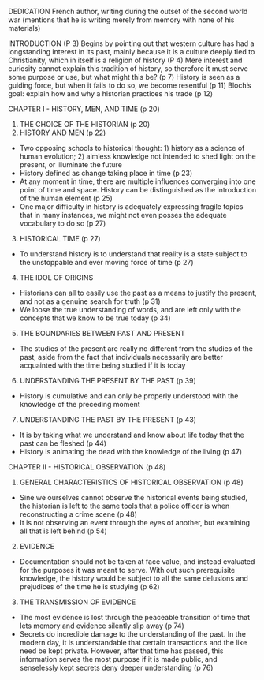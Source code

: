DEDICATION 
French author, writing during the outset of the second world war (mentions that he is writing merely from memory with none of his materials)

INTRODUCTION (P 3)
Begins by pointing out that western culture has had a longstanding interest in its past, mainly because it is a culture deeply tied to Christianity, which in itself is a religion of history (P 4)
Mere interest and curiosity cannot explain this tradition of history, so therefore it must serve some purpose or use, but what might this be? (p 7)
History is seen as a guiding force, but when it fails to do so, we become resentful (p 11)
Bloch’s goal: explain how and why a historian practices his trade (p 12)

CHAPTER I -  HISTORY, MEN, AND TIME (p 20)
1. THE CHOICE OF THE HISTORIAN (p 20)
2. HISTORY AND MEN (p 22)
- Two opposing schools to historical thought: 1) history as a science of human evolution; 2) aimless knowledge not intended to shed light on the present, or illuminate the future 
- History defined as change taking place in time (p 23)
- At any moment in time, there are multiple influences converging into one point of time and space. History can be distinguished as the introduction of the human element (p 25)
- One major difficulty in history is adequately expressing fragile topics that in many instances, we might not even posses the adequate vocabulary to do so (p 27)
3. HISTORICAL TIME (p 27)
- To understand history is to understand that reality is a state subject to the unstoppable and ever moving force of time (p 27)
4. THE IDOL OF ORIGINS 
- Historians can all to easily use the past as a means to justify the present, and not as a genuine search for truth (p 31)
- We loose the true understanding of words, and are left only with the concepts that we know to be true today (p 34) 
5. THE BOUNDARIES BETWEEN PAST AND PRESENT
- The studies of the present are really no different from the studies of the past, aside from the fact that individuals necessarily are better acquainted with the time being studied if it is today
6. UNDERSTANDING THE PRESENT BY THE PAST (p 39) 
- History is cumulative and can only be properly understood with the knowledge of the preceding moment
7. UNDERSTANDING THE PAST BY THE PRESENT (p 43)
- It is by taking what we understand and know about life today that the past can be fleshed (p 44)
- History is animating the dead with the knowledge of the living (p 47)

CHAPTER II -  HISTORICAL OBSERVATION (p 48)
1. GENERAL CHARACTERISTICS OF HISTORICAL OBSERVATION (p 48)
- Sine we ourselves cannot observe the historical events being studied, the historian is left to the same tools that a police officer is when reconstructing a crime scene (p 48)
- It is not observing an event through the eyes of another, but examining all that is left behind (p 54)
2. EVIDENCE
- Documentation should not be taken at face value, and instead evaluated for the purposes it was meant to serve. With out such prerequisite knowledge, the history would be subject to all the same delusions and prejudices of the time he is studying (p 62)
3. THE TRANSMISSION OF EVIDENCE 
- The most evidence is lost through the peaceable transition of time that lets memory and evidence silently slip away (p 74) 
- Secrets do incredible damage to the understanding of the past. In the modern day, it is understandable that certain transactions and the like need be kept private. However, after that time has passed, this information serves the most purpose if it is made public, and senselessly kept secrets deny deeper understanding (p 76)
